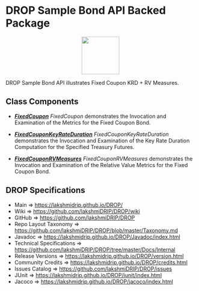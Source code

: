 # DROP Sample Bond API Backed Package

<p align="center"><img src="https://github.com/lakshmiDRIP/DROP/blob/master/DRIP_Logo.gif?raw=true" width="100"></p>

DROP Sample Bond API illustrates Fixed Coupon KRD + RV Measures.


## Class Components

 * [***FixedCoupon***](https://github.com/lakshmiDRIP/DROP/tree/master/src/main/java/org/drip/sample/bondapi/FixedCoupon.java)
 <i>FixedCoupon</i> demonstrates the Invocation and Examination of the Metrics for the Fixed Coupon Bond.

 * [***FixedCouponKeyRateDuration***](https://github.com/lakshmiDRIP/DROP/tree/master/src/main/java/org/drip/sample/bondapi/FixedCouponKeyRateDuration.java)
 <i>FixedCouponKeyRateDuration</i> demonstrates the Invocation and Examination of the Key Rate Duration
 Computation for the Specified Treasury Futures.

 * [***FixedCouponRVMeasures***](https://github.com/lakshmiDRIP/DROP/tree/master/src/main/java/org/drip/sample/bondapi/FixedCouponRVMeasures.java)
 <i>FixedCouponRVMeasures</i> demonstrates the Invocation and Examination of the Relative Value Metrics for
 the Fixed Coupon Bond.
 

## DROP Specifications

 * Main                     => https://lakshmidrip.github.io/DROP/
 * Wiki                     => https://github.com/lakshmiDRIP/DROP/wiki
 * GitHub                   => https://github.com/lakshmiDRIP/DROP
 * Repo Layout Taxonomy     => https://github.com/lakshmiDRIP/DROP/blob/master/Taxonomy.md
 * Javadoc                  => https://lakshmidrip.github.io/DROP/Javadoc/index.html
 * Technical Specifications => https://github.com/lakshmiDRIP/DROP/tree/master/Docs/Internal
 * Release Versions         => https://lakshmidrip.github.io/DROP/version.html
 * Community Credits        => https://lakshmidrip.github.io/DROP/credits.html
 * Issues Catalog           => https://github.com/lakshmiDRIP/DROP/issues
 * JUnit                    => https://lakshmidrip.github.io/DROP/junit/index.html
 * Jacoco                   => https://lakshmidrip.github.io/DROP/jacoco/index.html
